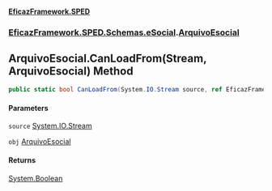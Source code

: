 #### [EficazFramework.SPED](EficazFrameworkSPED.md 'EficazFramework SPED')
### [EficazFramework.SPED.Schemas.eSocial](EficazFramework.SPED.Schemas.eSocial.md 'EficazFramework.SPED.Schemas.eSocial').[ArquivoEsocial](EficazFramework.SPED.Schemas.eSocial/ArquivoEsocial.md 'EficazFramework.SPED.Schemas.eSocial.ArquivoEsocial')

## ArquivoEsocial.CanLoadFrom(Stream, ArquivoEsocial) Method

```csharp
public static bool CanLoadFrom(System.IO.Stream source, ref EficazFramework.SPED.Schemas.eSocial.ArquivoEsocial obj);
```
#### Parameters

<a name='EficazFramework.SPED.Schemas.eSocial.ArquivoEsocial.CanLoadFrom(System.IO.Stream,EficazFramework.SPED.Schemas.eSocial.ArquivoEsocial).source'></a>

`source` [System.IO.Stream](https://docs.microsoft.com/en-us/dotnet/api/System.IO.Stream 'System.IO.Stream')

<a name='EficazFramework.SPED.Schemas.eSocial.ArquivoEsocial.CanLoadFrom(System.IO.Stream,EficazFramework.SPED.Schemas.eSocial.ArquivoEsocial).obj'></a>

`obj` [ArquivoEsocial](EficazFramework.SPED.Schemas.eSocial/ArquivoEsocial.md 'EficazFramework.SPED.Schemas.eSocial.ArquivoEsocial')

#### Returns
[System.Boolean](https://docs.microsoft.com/en-us/dotnet/api/System.Boolean 'System.Boolean')